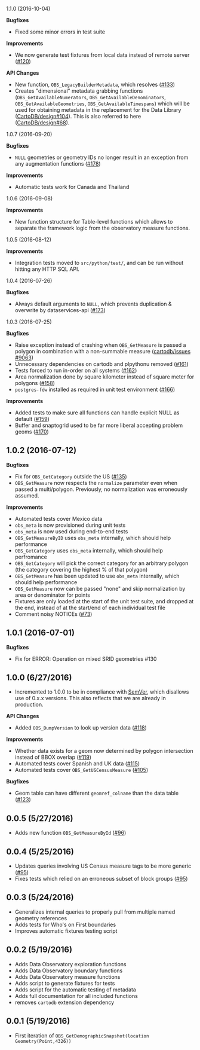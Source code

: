 1.1.0 (2016-10-04)

__Bugfixes__

* Fixed some minor errors in test suite

__Improvements__

* We now generate test fixtures from local data instead of remote server
  ([#120](https://github.com/CartoDB/observatory-extension/issues/120))

__API Changes__

* New function, `OBS_LegacyBuilderMetadata`, which resolves
  ([#133]( https://github.com/CartoDB/observatory-extension/issues/133))
* Creates "dimensional" metadata grabbing functions
  (`OBS_GetAvailableNumerators`, `OBS_GetAvailableDenominators`,
  `OBS_GetAvailableGeometries`, `OBS_GetAvailableTimespans`) which will be
  used for obtaining metadata in the replacement for the Data Library
  ([CartoDB/design#104](https://github.com/CartoDB/design/issues/104)). This
  is also referred to here ([CartoDB/design#68](https://github.com/CartoDB/design/issues/68)).

1.0.7 (2016-09-20)

__Bugfixes__

* `NULL` geometries or geometry IDs no longer result in an exception from any
  augmentation functions ([#178](https://github.com/CartoDB/observatory-extension/issues/178))

__Improvements__

* Automatic tests work for Canada and Thailand

1.0.6 (2016-09-08)

__Improvements__

* New function structure for Table-level functions which allows to separate the
  framework logic from the observatory measure functions.

1.0.5 (2016-08-12)

__Improvements__

* Integration tests moved to `src/python/test/`, and can be run without hitting
  any HTTP SQL API.

1.0.4 (2016-07-26)

__Bugfixes__

* Always default arguments to `NULL`, which prevents duplication & overwrite by
  dataservices-api
  ([#173](https://github.com/CartoDB/observatory-extension/issues/173))

1.0.3 (2016-07-25)

__Bugfixes__

* Raise exception instead of crashing when `OBS_GetMeasure` is passed a polygon
  in combination with a non-summable measure ([cartodb/issues
  #9063](https://github.com/CartoDB/cartodb/issues/9063))
* Unnecessary dependencies on cartodb and plpythonu removed
  ([#161](https://github.com/CartoDB/observatory-extension/issues/161))
* Tests forced to run in-order on all systems
  ([#162](https://github.com/CartoDB/observatory-extension/issues/162))
* Area normalization done by square kilometer instead of square meter for
  polygons ([#158](https://github.com/CartoDB/observatory-extension/issues/158))
* `postgres-fdw` installed as required in unit test environment
  ([#166](https://github.com/CartoDB/observatory-extension/issues/166))

__Improvements__

* Added tests to make sure all functions can handle explicit NULL as default
  ([#159](https://github.com/CartoDB/observatory-extension/issues/159))
* Buffer and snaptogrid used to be far more liberal accepting problem geoms
  ([#170](https://github.com/CartoDB/observatory-extension/issues/160))


1.0.2 (2016-07-12)
---

__Bugfixes__

* Fix for `OBS_GetCategory` outside the US ([#135](https://github.com/CartoDB/observatory-extension/pull/137))
* `OBS_GetMeasure` now respects the `normalize` parameter even when passed
  a multi/polygon. Previously, no normalization was erroneously assumed.

__Improvements__

* Automated tests cover Mexico data
* `obs_meta` is now provisioned during unit tests
* `obs_meta` is now used during end-to-end tests
* `OBS_GetMeasureByID` uses `obs_meta` internally, which should help
  performance
* `OBS_GetCategory` uses `obs_meta` internally, which should help perfromance
* `OBS_GetCategory` will pick the correct category for an arbitrary polygon
  (the category covering the highest % of that polygon)
* `OBS_GetMeasure` has been updated to use `obs_meta` internally, which should
  help performance
* `OBS_GetMeasure` now can be passed "none" and skip normalization by area or
  denominator for points
* Fixtures are only loaded at the start of the unit test suite, and dropped at the end,
  instead of at the start/end of each individual test file
* Comment noisy NOTICEs ([#73](https://github.com/CartoDB/observatory-extension/issues/73))

1.0.1 (2016-07-01)
---

__Bugfixes__

* Fix for ERROR:  Operation on mixed SRID geometries #130


1.0.0 (6/27/2016)
-----

* Incremented to 1.0.0 to be in compliance with [SemVer](http://semver.org/),
  which disallows use of 0.x.x versions.  This also reflects that we are
  already in production.

__API Changes__

* Added `OBS_DumpVersion` to look up version data ([#118](https://github.com/CartoDB/observatory-extension/pull/118))

__Improvements__

* Whether data exists for a geom now determined by polygon intersection instead of
  BBOX overlap ([#119](https://github.com/CartoDB/observatory-extension/pull/119))
* Automated tests cover Spanish and UK data
  ([#115](https://github.com/CartoDB/observatory-extension/pull/115))
* Automated tests cover `OBS_GetUSCensusMeasure`
  ([#105](https://github.com/CartoDB/observatory-extension/pull/105))

__Bugfixes__

* Geom table can have different `geomref_colname` than the data table
  ([#123](https://github.com/CartoDB/observatory-extension/pull/123))


0.0.5 (5/27/2016)
-----
* Adds new function `OBS_GetMeasureById` ([#96](https://github.com/CartoDB/observatory-extension/pull/96))

0.0.4 (5/25/2016)
-----
* Updates queries involving US Census measure tags to be more generic ([#95](https://github.com/CartoDB/observatory-extension/pull/95))
* Fixes tests which relied on an erroneous subset of block groups ([#95](https://github.com/CartoDB/observatory-extension/pull/95))

0.0.3 (5/24/2016)
-----
* Generalizes internal queries to properly pull from multiple named geometry references
* Adds tests for Who's on First boundaries
* Improves automatic fixtures testing script

0.0.2 (5/19/2016)
-----
* Adds Data Observatory exploration functions
* Adds Data Observatory boundary functions
* Adds Data Observatory measure functions
* Adds script to generate fixtures for tests
* Adds script for the automatic testing of metadata
* Adds full documentation for all included functions
* removes `cartodb` extension dependency

0.0.1 (5/19/2016)
------------------
* First iteration of `OBS_GetDemographicSnapshot(location Geometry(Point,4326))`

